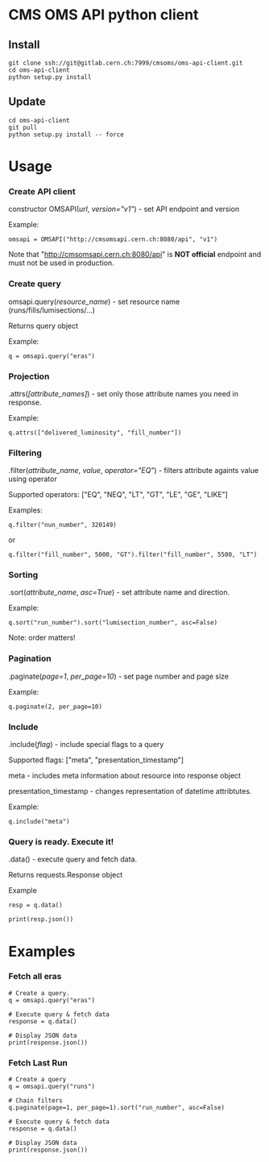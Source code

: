 # CMS OMS API python client

## Install
```
git clone ssh://git@gitlab.cern.ch:7999/cmsoms/oms-api-client.git
cd oms-api-client
python setup.py install
```

## Update
```
cd oms-api-client
git pull
python setup.py install -- force
```

# Usage

### Create API client
constructor OMSAPI(*url*, *version="v1"*) - set API endpoint and version

Example:
```
omsapi = OMSAPI("http://cmsomsapi.cern.ch:8080/api", "v1")
```
Note that "http://cmsomsapi.cern.ch:8080/api" is **NOT official** endpoint and must not be used in production.

### Create query
omsapi.query(*resource_name*) - set resource name (runs/fills/lumisections/...)

Returns query object

Example:
```
q = omsapi.query("eras")
```

### Projection
.attrs(*[attribute_names]*) - set only those attribute names you need in response.

Example:
```
q.attrs(["delivered_luminosity", "fill_number"])
```

### Filtering
.filter(*attribute_name*, *value*, *operator="EQ"*) - filters attribute againts value using operator

Supported operators: ["EQ", "NEQ", "LT", "GT", "LE", "GE", "LIKE"]

Examples:
```
q.filter("nun_number", 320149)
```
or
```
q.filter("fill_number", 5000, "GT").filter("fill_number", 5500, "LT")
```

### Sorting
.sort(*attribute_name*, *asc=True*) - set attribute name and direction.

Example:
```
q.sort("run_number").sort("lumisection_number", asc=False)
```
Note: order matters!

### Pagination
.paginate(*page=1*, *per_page=10*) - set page number and page size

Example:
```
q.paginate(2, per_page=10)
```

### Include
.include(*flag*) - include special flags to a query

Supported flags: ["meta", "presentation_timestamp"]

meta - includes meta information about resource into response object

presentation_timestamp - changes representation of datetime attribtutes.

Example:
```
q.include("meta")
```

### Query is ready. Execute it!
.data() - execute query and fetch data.

Returns requests.Response object

Example
```
resp = q.data()

print(resp.json())
```


# Examples

### Fetch all eras
```
# Create a query.
q = omsapi.query("eras")

# Execute query & fetch data
response = q.data()

# Display JSON data
print(response.json())
```

### Fetch Last Run
```
# Create a query
q = omsapi.query("runs")

# Chain filters
q.paginate(page=1, per_page=1).sort("run_number", asc=False)

# Execute query & fetch data
response = q.data()

# Display JSON data
print(response.json())
```
